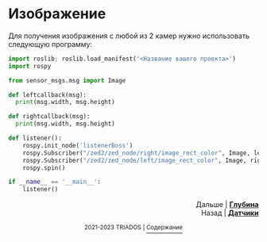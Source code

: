# Изображение

Для получения изображения с любой из 2 камер нужно использовать следующую программу:

```python
import roslib; roslib.load_manifest('<Название вашего проекта>')
import rospy

from sensor_msgs.msg import Image

def leftcallback(msg):
  print(msg.width, msg.height)

def rightcallback(msg):
  print(msg.width, msg.height)

def listener():
	rospy.init_node('listenerBoss')
	rospy.Subscriber("/zed2/zed_node/right/image_rect_color", Image, leftcallback)
	rospy.Subscriber("/zed2/zed_node/left/image_rect_color", Image, rightcallback)
	rospy.spin()

if __name__ == '__main__':
	listener()
```

<p align="right">Дальше | <b><a href="depth.md">Глубина</a></b>
<br/>
Назад | <b><a href="sensors.md">Датчики</a></b></p>
<p align="center"><sup>2021-2023 TRIADOS | </sup><a href="../README.md#содержание"><sup>Содержание</sup></a></p>
